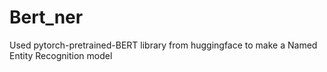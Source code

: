 # Bert_ner
Used pytorch-pretrained-BERT library from huggingface to make a Named Entity Recognition model
